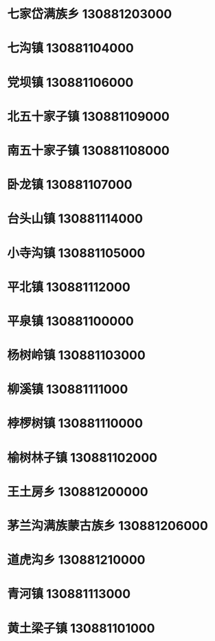 # 七家岱满族乡 130881203000
# 七沟镇 130881104000
# 党坝镇 130881106000
# 北五十家子镇 130881109000
# 南五十家子镇 130881108000
# 卧龙镇 130881107000
# 台头山镇 130881114000
# 小寺沟镇 130881105000
# 平北镇 130881112000
# 平泉镇 130881100000
# 杨树岭镇 130881103000
# 柳溪镇 130881111000
# 桲椤树镇 130881110000
# 榆树林子镇 130881102000
# 王土房乡 130881200000
# 茅兰沟满族蒙古族乡 130881206000
# 道虎沟乡 130881210000
# 青河镇 130881113000
# 黄土梁子镇 130881101000
